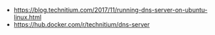 - https://blog.technitium.com/2017/11/running-dns-server-on-ubuntu-linux.html
- https://hub.docker.com/r/technitium/dns-server